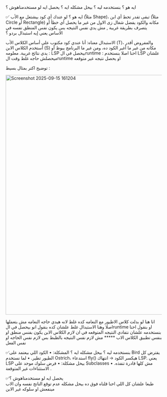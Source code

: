 ايه هو ؟ بنستخدمه ليه ؟ بيحل مشكله ايه ؟ يحصل ايه لو مستخدمناهوش ؟ 


 ✅ ايه هو ؟
 لو عندك أي كود بيشتغل مع الأب (مثلاً Shape)، تبقى تقدر تحط أي ابن (مثلاً Circle أو Rectangle) مكانه والكود يفضل شغال زى الاول من غير ما يحصل أي خطأ أو يتصرف بطريقة غريبة , مش يدي نفس النتيجه بس يكون نفس المنطق نفسه في الاساس
يعني إيه استبدال بردو ؟

الاستبدال معناه:
أنا عندي كود مكتوب على أساس الكلاس الأب (T)، والمفروض أقدر أستخدم الكلاس الابن (S) مكانه من غير ما أغير الكود ده، ومن غير ما البرنامج يبوظ أو يدي نتائج غريبة.
معلومه : LSP بيحصل في الruntime :  احنا  اصلا بنستخدم LSP علشان ميحصلش حاجه غلط وقت الruntime او يحصل نتيجه غير متوقعه


توضيح اكتر بمثال بسيط :

<img width="1678" height="773" alt="Screenshot 2025-09-15 161204" src="https://github.com/user-attachments/assets/0b9d6faa-d62d-41a5-b80d-a669fd83bc25" />

انا هنا لو بدلت كلاس الاطيور مع النعامه كده غلط لانه هيدي حاجه النعامه مش بتعملها اصلا وهنا الاستبدال غلط علشان كده بنقول انو بيحصل في الruntime او بنقول احنا بنستخدمه علشان نتفادي النتيجه المتوقعه في ان لازم الكلاس الابن يكون بفنس منطق او بنفس تطبيق الكلاس الاب ***** مش لازم نفس النتيجه بالظبط بس لازم نفس الحاجه او نفس الفعل 






  ✅بنستخدمه ليه ؟ بيحل مشكله ايه ؟
المشكلة:
•	الكود اللي بيعتمد على Bird يفترض كل الطيور تطير.
•	لما نستخدم Ostrich، استدعاء fly() هيكسر الكود → انتهاك LSP.
يعني LSP بيحل مشكلة:
•	فرض سلوك موحد على Subclasses مش كلها قادرة تنفذه.
•	الاستثناءات غير المتوقعة .





  ✅يحصل ايه لو مستخدمناهوش ؟  
طبعا علشان كل اللي احنا قلناه فوق ده بيحل مشكله عدم توقع الناتج نفسه وان الاب مينفعش او سلوكه غير الابن  


